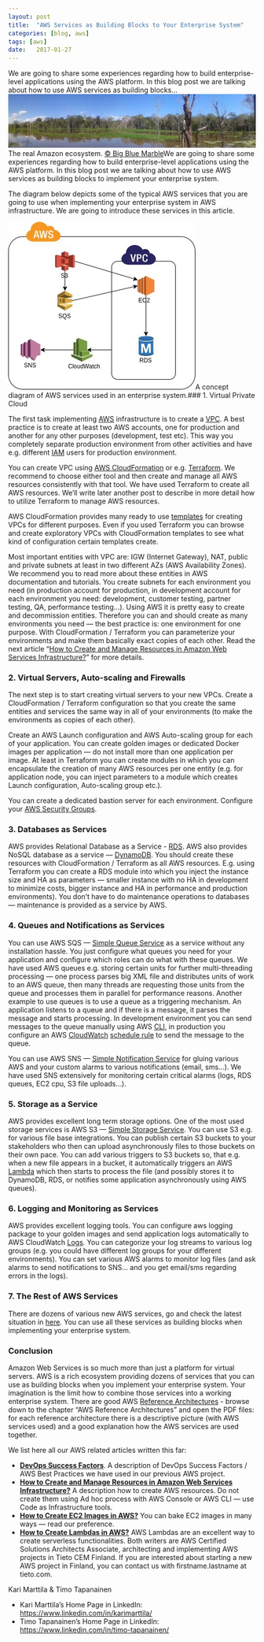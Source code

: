 ```yaml
---
layout:	post
title:	"AWS Services as Building Blocks to Your Enterprise System"
categories: [blog, aws]
tags: [aws]
date:	2017-01-27
---
```


  We are going to share some experiences regarding how to build enterprise-level applications using the AWS platform. In this blog post we are talking about how to use AWS services as building blocks…   ![](/img/1*ELXzcWgOn4-j_T1MoK6Xug.jpeg)The real Amazon ecosystem. [© Big Blue Marble](https://www.flickr.com/photos/bbmexplorer/)We are going to share some experiences regarding how to build enterprise-level applications using the AWS platform. In this blog post we are talking about how to use AWS services as building blocks to implement your enterprise system.

The diagram below depicts some of the typical AWS services that you are going to use when implementing your enterprise system in AWS infrastructure. We are going to introduce these services in this article.

![](/img/1*9rDWIng7e_4vnwDuaIckfA.jpeg)A concept diagram of AWS services used in an enterprise system.### 1. Virtual Private Cloud

The first task implementing [AWS](https://aws.amazon.com/) infrastructure is to create a [VPC](https://aws.amazon.com/vpc/). A best practice is to create at least two AWS accounts, one for production and another for any other purposes (development, test etc). This way you completely separate production environment from other activities and have e.g. different [IAM](https://aws.amazon.com/iam/) users for production environment.

You can create VPC using [AWS CloudFormation](https://aws.amazon.com/cloudformation/) or e.g. [Terraform](https://www.terraform.io). We recommend to choose either tool and then create and manage all AWS resources consistently with that tool. We have used Terraform to create all AWS resources. We’ll write later another post to describe in more detail how to utilize Terraform to manage AWS resources.

AWS CloudFormation provides many ready to use [templates](https://aws.amazon.com/cloudformation/aws-cloudformation-templates/) for creating VPCs for different purposes. Even if you used Terraform you can browse and create exploratory VPCs with CloudFormation templates to see what kind of configuration certain templates create.

Most important entities with VPC are: IGW (Internet Gateway), NAT, public and private subnets at least in two different AZs (AWS Availability Zones). We recommend you to read more about these entities in AWS documentation and tutorials. You create subnets for each environment you need (in production account for production, in development account for each environment you need: development, customer testing, partner testing, QA, performance testing…). Using AWS it is pretty easy to create and decommission entities. Therefore you can and should create as many environments you need — the best practice is: one environment for one purpose. With CloudFormation / Terraform you can parameterize your environments and make them basically exact copies of each other. Read the next article “[How to Create and Manage Resources in Amazon Web Services Infrastructure?](https://medium.com/@kari.marttila/how-to-create-and-manage-resources-in-amazon-web-services-infrastructure-f9af85b77c4a#.gt6f4tkrj)” for more details.

### 2. Virtual Servers, Auto-scaling and Firewalls

The next step is to start creating virtual servers to your new VPCs. Create a CloudFormation / Terraform configuration so that you create the same entities and services the same way in all of your environments (to make the environments as copies of each other).

Create an AWS Launch configuration and AWS Auto-scaling group for each of your application. You can create golden images or dedicated Docker images per application — do not install more than one application per image. At least in Terraform you can create modules in which you can encapsulate the creation of many AWS resources per one entity (e.g. for application node, you can inject parameters to a module which creates Launch configuration, Auto-scaling group etc.).

You can create a dedicated bastion server for each environment. Configure your [AWS Security Groups](http://docs.aws.amazon.com/AmazonVPC/latest/UserGuide/VPC_SecurityGroups.html).

### 3. Databases as Services

AWS provides Relational Database as a Service - [RDS](https://aws.amazon.com/rds/). AWS also provides NoSQL database as a service — [DynamoDB](https://aws.amazon.com/dynamodb/). You should create these resources with CloudFormation / Terraform as all AWS resources. E.g. using Terraform you can create a RDS module into which you inject the instance size and HA as parameters — smaller instance with no HA in development to minimize costs, bigger instance and HA in performance and production environments). You don’t have to do maintenance operations to databases — maintenance is provided as a service by AWS.

### 4. Queues and Notifications as Services

You can use AWS SQS — [Simple Queue Service](https://aws.amazon.com/sqs/) as a service without any installation hassle. You just configure what queues you need for your application and configure which roles can do what with these queues. We have used AWS queues e.g. storing certain units for further multi-threading processing — one process parses big XML file and distributes units of work to an AWS queue, then many threads are requesting those units from the queue and processes them in parallel for performance reasons. Another example to use queues is to use a queue as a triggering mechanism. An application listens to a queue and if there is a message, it parses the message and starts processing. In development environment you can send messages to the queue manually using AWS [CLI](https://aws.amazon.com/cli/), in production you configure an AWS [CloudWatch](https://aws.amazon.com/cloudwatch/) [schedule rule](http://docs.aws.amazon.com/AmazonCloudWatch/latest/events/ScheduledEvents.html) to send the message to the queue.

You can use AWS SNS — [Simple Notification Service](https://aws.amazon.com/sns/) for gluing various AWS and your custom alarms to various notifications (email, sms…). We have used SNS extensively for monitoring certain critical alarms (logs, RDS queues, EC2 cpu, S3 file uploads…).

### 5. Storage as a Service

AWS provides excellent long term storage options. One of the most used storage services is AWS S3 — [Simple Storage Service](https://aws.amazon.com/s3/). You can use S3 e.g. for various file base integrations. You can publish certain S3 buckets to your stakeholders who then can upload asynchronously files to those buckets on their own pace. You can add various triggers to S3 buckets so, that e.g. when a new file appears in a bucket, it automatically triggers an AWS [Lambda](https://aws.amazon.com/lambda) which then starts to process the file (and possibly stores it to DynamoDB, RDS, or notifies some application asynchronously using AWS queues).

### 6. Logging and Monitoring as Services

AWS provides excellent logging tools. You can configure aws logging package to your golden images and send application logs automatically to AWS CloudWatch [Logs](https://aws.amazon.com/about-aws/whats-new/2014/07/10/introducing-amazon-cloudwatch-logs/). You can categorize your log streams to various log groups (e.g. you could have different log groups for your different environments). You can set various AWS alarms to monitor log files (and ask alarms to send notifications to SNS… and you get email/sms regarding errors in the logs).

### 7. The Rest of AWS Services

There are dozens of various new AWS services, go and check the latest situation in [here](https://aws.amazon.com/about-aws/global-infrastructure/regional-product-services/). You can use all these services as building blocks when implementing your enterprise system.

### Conclusion

Amazon Web Services is so much more than just a platform for virtual servers. AWS is a rich ecosystem providing dozens of services that you can use as building blocks when you implement your enterprise system. Your imagination is the limit how to combine those services into a working enterprise system. There are good AWS [Reference Architectures](https://aws.amazon.com/architecture/) - browse down to the chapter “AWS Reference Architectures” and open the PDF files: for each reference architecture there is a descriptive picture (with AWS services used) and a good explanation how the AWS services are used together.

We list here all our AWS related articles written this far:

* [**DevOps Success Factors**](https://medium.com/tieto-developers/devops-success-factors-53beafe63942#). A description of DevOps Success Factors / AWS Best Practices we have used in our previous AWS project.
* [**How to Create and Manage Resources in Amazon Web Services Infrastructure?**](https://medium.com/tieto-developers/how-to-create-and-manage-resources-in-amazon-web-services-infrastructure-f9af85b77c4a#) A description how to create AWS resources. Do not create them using Ad hoc process with AWS Console or AWS CLI — use Code as Infrastructure tools.
* [**How to Create EC2 Images in AWS?**](https://medium.com/tieto-developers/how-to-create-ec2-images-in-aws-a27b1afc97c6#) You can bake EC2 images in many ways — read our preference.
* [**How to Create Lambdas in AWS?**](https://medium.com/@kari.marttila/how-to-create-lambdas-in-aws-8f04ac833b2e#) AWS Lambdas are an excellent way to create serverless functionalities.
Both writers are AWS Certified Solutions Architects Associate, architecting and implementing AWS projects in Tieto CEM Finland. If you are interested about starting a new AWS project in Finland, you can contact us with firstname.lastname at tieto.com.

Kari Marttila & Timo Tapanainen

* Kari Marttila’s Home Page in LinkedIn: <https://www.linkedin.com/in/karimarttila/>
* Timo Tapanainen’s Home Page in LinkedIn: <https://www.linkedin.com/in/timo-tapanainen/>
  